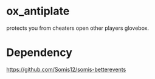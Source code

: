 # ox_antiplate
protects you from cheaters open other players glovebox.

# Dependency
https://github.com/Somis12/somis-betterevents
